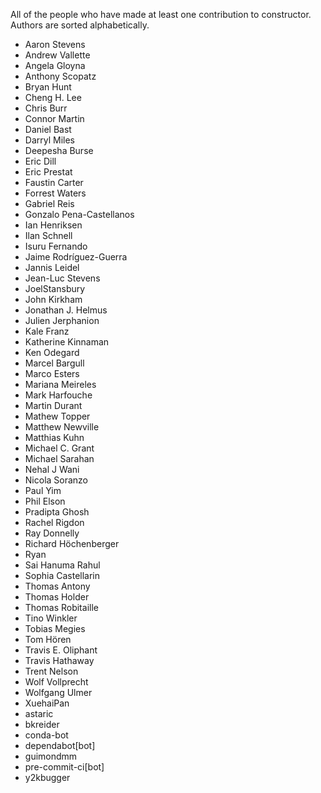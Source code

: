 All of the people who have made at least one contribution to constructor.
Authors are sorted alphabetically.

* Aaron Stevens
* Andrew Vallette
* Angela Gloyna
* Anthony Scopatz
* Bryan Hunt
* Cheng H. Lee
* Chris Burr
* Connor Martin
* Daniel Bast
* Darryl Miles
* Deepesha Burse
* Eric Dill
* Eric Prestat
* Faustin Carter
* Forrest Waters
* Gabriel Reis
* Gonzalo Pena-Castellanos
* Ian Henriksen
* Ilan Schnell
* Isuru Fernando
* Jaime Rodríguez-Guerra
* Jannis Leidel
* Jean-Luc Stevens
* JoelStansbury
* John Kirkham
* Jonathan J. Helmus
* Julien Jerphanion
* Kale Franz
* Katherine Kinnaman
* Ken Odegard
* Marcel Bargull
* Marco Esters
* Mariana Meireles
* Mark Harfouche
* Martin Durant
* Mathew Topper
* Matthew Newville
* Matthias Kuhn
* Michael C. Grant
* Michael Sarahan
* Nehal J Wani
* Nicola Soranzo
* Paul Yim
* Phil Elson
* Pradipta Ghosh
* Rachel Rigdon
* Ray Donnelly
* Richard Höchenberger
* Ryan
* Sai Hanuma Rahul
* Sophia Castellarin
* Thomas Antony
* Thomas Holder
* Thomas Robitaille
* Tino Winkler
* Tobias Megies
* Tom Hören
* Travis E. Oliphant
* Travis Hathaway
* Trent Nelson
* Wolf Vollprecht
* Wolfgang Ulmer
* XuehaiPan
* astaric
* bkreider
* conda-bot
* dependabot[bot]
* guimondmm
* pre-commit-ci[bot]
* y2kbugger
